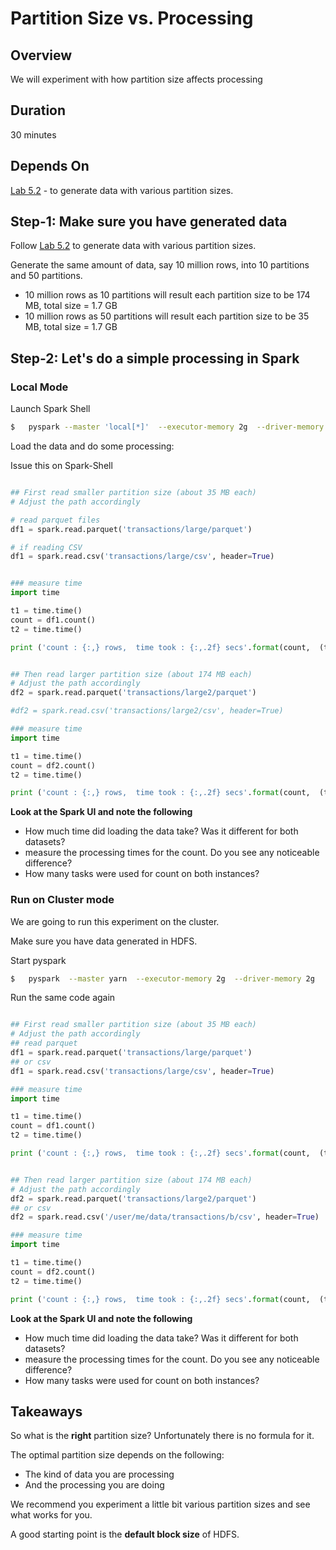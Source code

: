 <link rel='stylesheet' href='../assets/css/main.css'/>

# Partition Size vs. Processing

## Overview

We will experiment with how partition size affects processing

## Duration

30 minutes

## Depends On

[Lab 5.2](5-2_generate-data.md) - to generate data with various partition sizes.

## Step-1: Make sure you have generated data

Follow [Lab 5.2](5-2_generate-data.md) to generate data with various partition sizes.

Generate the same amount of data, say 10 million rows, into 10 partitions and 50 partitions.

- 10 million rows as 10 partitions will result each partition size to be 174 MB,    total size = 1.7 GB
- 10 million rows as 50 partitions will result each partition size to be 35 MB,    total size = 1.7 GB

## Step-2: Let's do a simple processing in Spark

### Local Mode

Launch Spark Shell

```bash
$   pyspark --master 'local[*]'  --executor-memory 2g  --driver-memory 2g

```

Load the data and do some processing:

Issue this on Spark-Shell

```python

## First read smaller partition size (about 35 MB each)
# Adjust the path accordingly

# read parquet files
df1 = spark.read.parquet('transactions/large/parquet')

# if reading CSV
df1 = spark.read.csv('transactions/large/csv', header=True)


### measure time
import time

t1 = time.time()
count = df1.count()
t2 = time.time()

print ('count : {:,} rows,  time took : {:,.2f} secs'.format(count,  (t2-t1)))


## Then read larger partition size (about 174 MB each)
# Adjust the path accordingly
df2 = spark.read.parquet('transactions/large2/parquet')

#df2 = spark.read.csv('transactions/large2/csv', header=True)

### measure time
import time

t1 = time.time()
count = df2.count()
t2 = time.time()

print ('count : {:,} rows,  time took : {:,.2f} secs'.format(count,  (t2-t1)))
```

**Look at the Spark UI and note the following**

- How much time did loading the data take?  Was it different for both datasets?
- measure the processing times for the count.  Do you see any noticeable difference?
- How many tasks were used for count on both instances?

### Run on Cluster mode

We are going to run this experiment on the cluster.  

Make sure you have data generated in HDFS.

Start pyspark

```bash
$   pyspark  --master yarn  --executor-memory 2g  --driver-memory 2g
```

Run the same code again

```python

## First read smaller partition size (about 35 MB each)
# Adjust the path accordingly
## read parquet
df1 = spark.read.parquet('transactions/large/parquet')
## or csv
df1 = spark.read.csv('transactions/large/csv', header=True)

### measure time
import time

t1 = time.time()
count = df1.count()
t2 = time.time()

print ('count : {:,} rows,  time took : {:,.2f} secs'.format(count,  (t2-t1)))


## Then read larger partition size (about 174 MB each)
# Adjust the path accordingly
df2 = spark.read.parquet('transactions/large2/parquet')
## or csv
df2 = spark.read.csv('/user/me/data/transactions/b/csv', header=True)

### measure time
import time

t1 = time.time()
count = df2.count()
t2 = time.time()

print ('count : {:,} rows,  time took : {:,.2f} secs'.format(count,  (t2-t1)))

```

**Look at the Spark UI and note the following**

- How much time did loading the data take?  Was it different for both datasets?
- measure the processing times for the count.  Do you see any noticeable difference?
- How many tasks were used for count on both instances?

## Takeaways

So what is the **right** partition size?  Unfortunately there is no formula for it.  

The optimal partition size depends on the following:

- The kind of data you are processing
- And the processing you are doing

We recommend you experiment a little bit various partition sizes and see what works for you.

A good starting point is the **default block size** of HDFS.